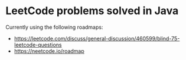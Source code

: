 # LeetCode problems solved in Java

Currently using the following roadmaps:
- https://leetcode.com/discuss/general-discussion/460599/blind-75-leetcode-questions
- https://neetcode.io/roadmap